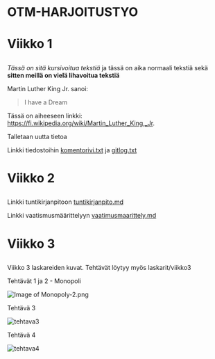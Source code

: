 # OTM-HARJOITUSTYO<h1> 

# Viikko 1 <h2>

_Tässä on sitä kursivoitua tekstiä_
 ja tässä on aika normaali tekstiä
 sekä 
 **sitten meillä on vielä lihavoitua tekstiä**

Martin Luther King Jr. sanoi: 
> I have a Dream

Tässä on aiheeseen linkki:
 https://fi.wikipedia.org/wiki/Martin_Luther_King,_Jr.

Talletaan uutta tietoa

Linkki tiedostoihin [komentorivi.txt](https://github.com/jokineno/otm-harjoitustyo/blob/master/laskarit/viikko1/komentorivi.txt) ja [gitlog.txt](https://github.com/jokineno/otm-harjoitustyo/blob/master/laskarit/viikko1/gitlog.txt)

# Viikko 2 <h2>
Linkki tuntikirjanpitoon [tuntikirjanpito.md](https://github.com/jokineno/otm-harjoitustyo/blob/master/dokumentaatio/tuntikirjanpito.md)

Linkki vaatismusmäärittelyyn [vaatimusmaarittely.md](https://github.com/jokineno/otm-harjoitustyo/blob/master/dokumentaatio/vaatimusmaarittely.md)

# Viikko 3 <h2>
Viikko 3 laskareiden kuvat. Tehtävät löytyy myös laskarit/viikko3

Tehtävät 1 ja 2 - Monopoli

![Image of Monopoly-2.png](https://github.com/jokineno/otm-harjoitustyo/blob/master/laskarit/viikko3/monopoly-2.png "monopoli kuva") 

Tehtävä 3 

![tehtava3](https://github.com/jokineno/otm-harjoitustyo/blob/master/laskarit/viikko3/Viikko3_Tehtava3.png "tehtava3")

Tehtävä 4 

![tehtava4](https://github.com/jokineno/otm-harjoitustyo/blob/master/laskarit/viikko3/viikko3_tehtava4.png "tehtava4")

